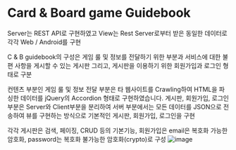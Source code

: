 # Card & Board game Guidebook

 Server는 REST API로 구현하였고 View는 Rest Server로부터 받은 동일한 데이터로 각각 Web / Android를 구현

 C & B guidebook의 구성은 게임 룰 및 정보를 전달하기 위한 부분과 서비스에 대한 불편 사항을 게시할 수 있는 게시판 그리고, 게시판을 이용하기 위한 회원가입과 로그인 형태로 구분

 컨텐츠 부분인 게임 룰 및 정보 전달 부분은 타 웹사이트를 Crawling하여 HTML을 파싱한 데이터를 jQuery의 Accordion 형태로 구현하였습니다. 게시판, 회원가입, 로그인 부분은 Server와 Client부분을 분리하여 서버 부분에서는 모든 데이터를 JSON으로 전송하여 뷰를 구현하는 방식으로 기본적인 게시판, 회원가입, 로그인을 구현

 각각 게시판은 검색, 페이징, CRUD 등의 기본기능, 회원가입은 email은 복호화 가능한 암호화, password는 복호화 불가능한 암호화(crypto)로 구성
![image](https://user-images.githubusercontent.com/63395994/115343543-0ea2ce00-a1e7-11eb-8ade-9a31286381fe.png)

